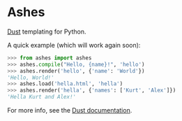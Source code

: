 Ashes
=====

[Dust](http://akdubya.github.com/dustjs/) templating for Python.

A quick example (which will work again soon):

```python
>>> from ashes import ashes
>>> ashes.compile("Hello, {name}!", 'hello')
>>> ashes.render('hello', {'name': 'World'})
'Hello, World!'
>>> ashes.load('hella.html', 'hella')
>>> ashes.render('hella', {'names': ['Kurt', 'Alex']})
'Hella Kurt and Alex!'
```

For more info, see the [Dust documentation](http://akdubya.github.com/dustjs/).
